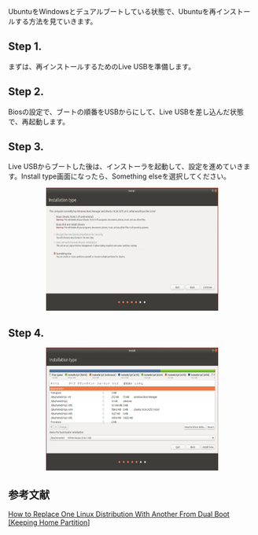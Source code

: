 UbuntuをWindowsとデュアルブートしている状態で、Ubuntuを再インストールする方法を見ていきます。
## Step 1.
まずは、再インストールするためのLive USBを準備します。
## Step 2.
Biosの設定で、ブートの順番をUSBからにして、Live USBを差し込んだ状態で、再起動します。
## Step 3.
Live USBからブートした後は、インストーラを起動して、設定を進めていきます。Install type画面になったら、Something elseを選択してください。

<p align="center">
 <img width="350" height="250" src="install option fixed.jpg">
</p>

## Step 4.
<p align="center">
 <img width="350" height="250" src="install partition fixed.jpg">
</p>


## 参考文献 
[How to Replace One Linux Distribution With Another From Dual Boot [Keeping Home Partition]](https://itsfoss.com/replace-linux-from-dual-boot/) 
